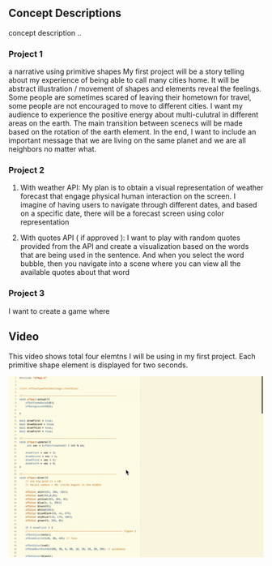 ## Concept Descriptions

concept description ..

### Project 1

a narrative using primitive shapes
My first project will be a story telling about my experience of being able to call many cities home. It will be abstract illustration / movement of shapes and elements reveal the feelings. Some people are sometimes scared of leaving their hometown for travel, some people are not encouraged to move to different cities. I want my audience to experience the positive energy about multi-culutral in different areas on the earth. The main transition between scenecs will be made based on the rotation of the earth element. In the end, I want to include an important message that we are living on the same planet and we are all neighbors no matter what.

### Project 2

1) With weather API: My plan is to obtain a visual representation of weather forecast that engage physical human interaction on the screen. I imagine of having users to navigate through different dates, and based on a specific date, there will be a forecast screen using color representation


2) With quotes API ( if approved ): I want to play with random quotes provided from the API and create a visualization based on the words that are being used in the sentence. And when you select the word bubble, then you navigate into a scene where you can view all the available quotes about that word


### Project 3

I want to create a game where


## Video

This video shows total four elemtns I will be using in my first project. Each primitive shape element is displayed for two seconds.

![primitive shape](./video/primitive-shapes.gif)

